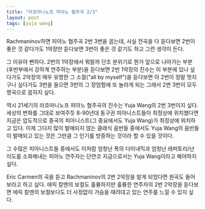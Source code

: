 ```yaml
---
title: "라흐마니노프 피아노 협주곡 2/3"
layout: post
tags: [yuja wang]
---
```


Rachmaninov하면 피아노 협주곡 2번 3번을 꼽는데, 사실 전곡을 다 듣다보면 2번이 좋은 것 같다가도 1악장만 듣다보면 3번이 좋은 것 같기도 하고 그런 생각이 든다.

그 이유야 뻔하다. 2번의 1악장에서 뭐랄까 단조 분위기로 뭔가 앞으로 나아가는 부분 (후반부에서 강하게 연주하는 부분)을 듣다보면 2번 1악장의 진수는 이 부분에 있나 싶다가도 2악장의 매우 유명한 그 소절("all by myself")을 듣다보면 아 2번이 정말 멋지구나 싶다가도 3번을 들으면 3번의 그 장엄함에 또 놀라게 되는 그래서 2번 3번이 모두 명곡으로 꼽히지 싶다.

역시 21세기의 라흐마니노프 피아노 협주곡의 진수는 Yuja Wang의 2번 3번이지 싶다. 세상의 변화를 그대로 보여주듯 8-90년대 동구권 피아니스트들이 최정상에 위치했다면 지금은 압도적으로 중국의 피아니스트(그 중요에서도 Yuja Wang)가 최정상에 위치하고 있다. 이제 그다지 많이 발매되지 않는 클래식 음반들 중에서도 Yuja Wang의 음반들이 발매되고 있는 것은 그만큼 그 인기를 방증하는 것이라 할 수 있을 것이다. 

그 수많은 피아니스트들 중에서도 이처럼 엄청난 폭의 다이내믹과 엄청난 레퍼토리/난이도를 소화해내는 피아노 연주자는 단연코 지금으로서는 Yuja Wang이라고 해야하지 싶다.

Eric Carmen의 곡을 듣고 Rachmaninov의 2번 2악장을 알게 되었다면 원곡도 들어보라고 하고 싶다. 에릭 칼멘의 보컬도 훌륭하지만 훌륭한 연주자의 2번 2악장을 듣다보면 에릭 칼멘의 보컬보다도 더 사정없이 가슴을 때려대고 있는 연주를 느낄 수 있지 싶다.


